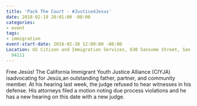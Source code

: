 ```yaml
---
title: 'Pack The Court - #Justice4Jesus'
date: 2018-02-19 20:01:00 -08:00
categories:
- event
tags:
- immigration
event-start-date: 2018-02-28 12:00:00 -08:00
Location: US Citizen and Immigration Services, 630 Sansome Street, San Francisco CA
  94111
---
```


Free Jesús! The California Immigrant Youth Justice Alliance (CIYJA) isadvocating for Jesús,an outstanding father, partner, and community member. At his hearing last week, the judge refused to hear witnesses in his defense. His attorneys filed a motion noting due process violations and he has a new hearing on this date with a new judge.